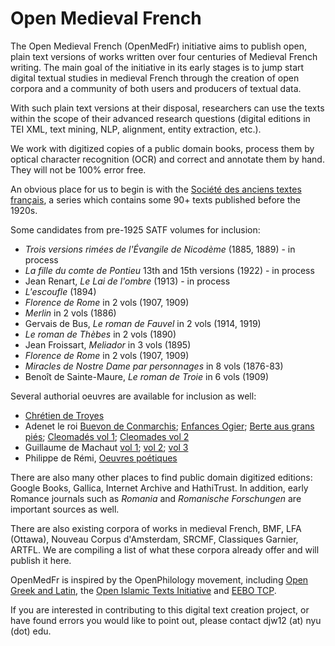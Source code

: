 
# Open Medieval French

The Open Medieval French (OpenMedFr) initiative aims to publish open, plain text versions of works written over four centuries of Medieval French writing. The main goal of the initiative in its early stages is to jump start digital textual studies in medieval French through the creation of open corpora and a community of both users and producers of textual data.

With such plain text versions at their disposal, researchers can use the texts within the scope of their advanced research questions (digital editions in TEI XML, text mining, NLP, alignment, entity extraction, etc.).

We work with digitized copies of a public domain books, process them by optical character recognition (OCR) and correct and annotate them by hand. They will not be 100% error free. 

An obvious place for us to begin is with the [Société des anciens textes français](https://en.wikipedia.org/wiki/Soci%C3%A9t%C3%A9_des_anciens_textes_fran%C3%A7ais), a series which contains some 90+ texts published before the 1920s.

Some candidates from pre-1925 SATF volumes for inclusion:

* _Trois versions rimées de l'Évangile de Nicodème_ (1885, 1889) - in process
* _La fille du comte de Pontieu_ 13th and 15th versions (1922) - in process 
* Jean Renart, _Le Lai de l'ombre_ (1913) - in process
* _L'escoufle_ (1894)
* _Florence de Rome_ in 2 vols (1907, 1909)
* _Merlin_ in 2 vols (1886)
* Gervais de Bus, _Le roman de Fauvel_ in 2 vols (1914, 1919)
* _Le roman de Thèbes_ in 2 vols (1890)
* Jean Froissart, _Meliador_ in 3 vols (1895)
* _Florence de Rome_ in 2 vols (1907, 1909)
* _Miracles de Nostre Dame par personnages_ in 8 vols (1876-83)
* Benoît de Sainte-Maure, _Le roman de Troie_ in 6 vols (1909)

Several authorial oeuvres are available for inclusion as well:

* [Chrétien de Troyes](https://fr.wikisource.org/wiki/Auteur:Chr%C3%A9tien_de_Troyes)
* Adenet le roi [Buevon de Conmarchis](https://archive.org/details/beuvesdecommarch00adenuoft); [Enfances Ogier](https://archive.org/details/lesenfancesogier00pariuoft); [Berte aus grans piés](https://archive.org/details/liroumansdeberte00bert); [Cleomadés vol 1](https://archive.org/details/liroumansdecl01aden); [Cleomades vol 2](https://archive.org/details/liroumansdeclo02adenuoft)
* Guillaume de Machaut [vol 1](https://archive.org/stream/oeuvresdeguillau01guil#page/n3/mode/2up); [vol 2](https://archive.org/stream/oeuvresdeguillau02guil); [vol 3](https://archive.org/stream/oeuvresdeguillau03guil#page/n5/mode/2up)
* Philippe de Rémi, [Oeuvres poétiques](https://fr.wikisource.org/wiki/Auteur:Philippe_de_R%C3%A9mi,_sire_de_Beaumanoir)


There are also many other places to find public domain digitized editions: Google
Books, Gallica, Internet Archive and HathiTrust. In addition, early Romance journals
such as _Romania_ and _Romanische Forschungen_ are important sources as well.

There are also existing corpora of works in medieval French, BMF, LFA (Ottawa),
Nouveau Corpus d'Amsterdam, SRCMF, Classiques Garnier, ARTFL. We are compiling a
list of what these corpora already offer and will publish it here.

OpenMedFr is inspired by the OpenPhilology movement, including [Open Greek and Latin](https://github.com/OpenGreekAndLatin), the [Open Islamic Texts Initiative](https://github.com/OpenITI) and [EEBO TCP](http://www.textcreationpartnership.org/tcp-eebo/).

If you are interested in contributing to this digital text creation project, or have found errors you would like to point out,
please contact djw12 (at) nyu (dot) edu.
